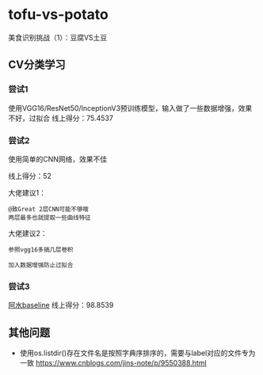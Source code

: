 # tofu-vs-potato
美食识别挑战（1）：豆腐VS土豆

## CV分类学习
### 尝试1 

使用VGG16/ResNet50/InceptionV3预训练模型，输入做了一些数据增强，效果不好，过拟合
线上得分：75.4537

### 尝试2

使用简单的CNN网络，效果不佳

线上得分：52

大佬建议1：
```text
@致Great 2层CNN可能不够哦
两层最多也就提取一些曲线特征
```

大佬建议2：
```text
参照vgg16多搞几层卷积

加入数据增强防止过拟合
```

### 尝试3
[阿水baseline](https://github.com/datawhalechina/competition-baseline/tree/master/competition/AI%E7%A0%94%E4%B9%A0%E7%A4%BE-%E7%BE%8E%E9%A3%9F%E8%AF%86%E5%88%AB%E6%8C%91%E6%88%98%EF%BC%881%EF%BC%89%EF%BC%9A%E8%B1%86%E8%85%90VS%E5%9C%9F%E8%B1%86 )
线上得分：98.8539

## 其他问题
- 使用os.listdir()存在文件名是按照字典序排序的，需要与label对应的文件专为一致
https://www.cnblogs.com/jins-note/p/9550388.html